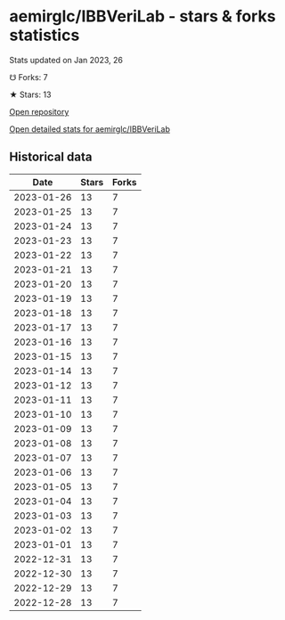# aemirglc/IBBVeriLab - stars & forks statistics

Stats updated on Jan 2023, 26

☋ Forks: 7

★ Stars: 13

[Open repository](https://github.com/aemirglc/IBBVeriLab)

[Open detailed stats for aemirglc/IBBVeriLab](https://reviewgithub.com/rep/aemirglc/IBBVeriLab)

## Historical data
| Date | Stars | Forks |
|------|-------|-------|
| 2023-01-26 | 13 | 7 | 
| 2023-01-25 | 13 | 7 | 
| 2023-01-24 | 13 | 7 | 
| 2023-01-23 | 13 | 7 | 
| 2023-01-22 | 13 | 7 | 
| 2023-01-21 | 13 | 7 | 
| 2023-01-20 | 13 | 7 | 
| 2023-01-19 | 13 | 7 | 
| 2023-01-18 | 13 | 7 | 
| 2023-01-17 | 13 | 7 | 
| 2023-01-16 | 13 | 7 | 
| 2023-01-15 | 13 | 7 | 
| 2023-01-14 | 13 | 7 | 
| 2023-01-12 | 13 | 7 | 
| 2023-01-11 | 13 | 7 | 
| 2023-01-10 | 13 | 7 | 
| 2023-01-09 | 13 | 7 | 
| 2023-01-08 | 13 | 7 | 
| 2023-01-07 | 13 | 7 | 
| 2023-01-06 | 13 | 7 | 
| 2023-01-05 | 13 | 7 | 
| 2023-01-04 | 13 | 7 | 
| 2023-01-03 | 13 | 7 | 
| 2023-01-02 | 13 | 7 | 
| 2023-01-01 | 13 | 7 | 
| 2022-12-31 | 13 | 7 | 
| 2022-12-30 | 13 | 7 | 
| 2022-12-29 | 13 | 7 | 
| 2022-12-28 | 13 | 7 | 

